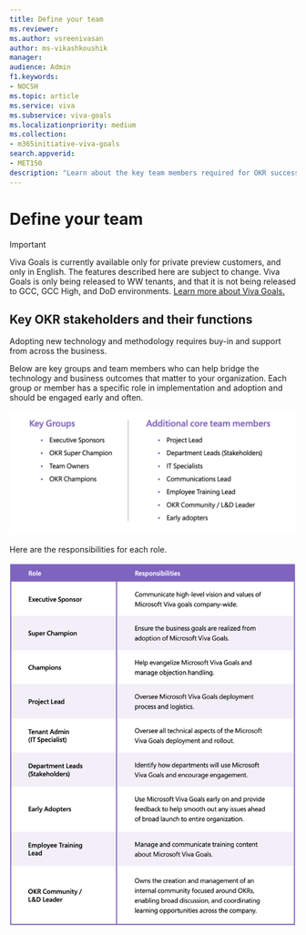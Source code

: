 ```yaml
---
title: Define your team
ms.reviewer: 
ms.author: vsreenivasan
author: ms-vikashkoushik
manager: 
audience: Admin
f1.keywords:
- NOCSH
ms.topic: article
ms.service: viva
ms.subservice: viva-goals
ms.localizationpriority: medium
ms.collection:  
- m365initiative-viva-goals  
search.appverid:
- MET150
description: "Learn about the key team members required for OKR success"
---
```


# Define your team

> [!IMPORTANT]
> Viva Goals is currently available only for private preview customers, and only in English. The features described here are subject to change. Viva Goals is only being released to WW tenants, and that it is not being released to GCC, GCC High, and DoD environments. [Learn more about Viva Goals.](https://go.microsoft.com/fwlink/?linkid=2189933)

## Key OKR stakeholders and their functions

Adopting new technology and methodology requires buy-in and support from across the business. 

Below are key groups and team members who can help bridge the technology and business outcomes that matter to your organization. Each group or member has a specific role in implementation and adoption and should be engaged early and often. 

![okr key stakeholder visualization](../media/goals/1/12/a.png)

Here are the responsibilities for each role. 

![okr key stakeholder role responsibilities](../media/goals/1/12/b.png)
